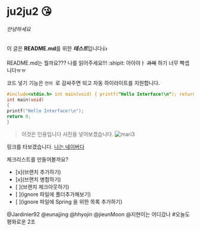 # ju2ju2 :kissing_heart:
###### 안녕하세요 
이 글은 **README.md**를 위한 ***테스트***입니다:+1:

README.md는 뭘까요??? 나를 읽어주세요!!! :shipit:
아아아ㅏ ~~과제~~ 하기 너무 빡셉니다ㅠㅠ


코드 넣기 기능은 ```언어 ```로 감싸주면 되고 자동 하이라이트를 지원합니다.

```c
#include<stdio.h> int main(void) { printf("Hello Interface!\n"); return 0; }
int main(void)
{
printf("Hello Interface!\n");
return 0;
}
```

>이것은 인용입니다
사진을 넣어보겠습니다.
![mari3](https://user-images.githubusercontent.com/40750607/45188623-1567b700-b270-11e8-9ce1-91f8a34ba73b.PNG)

링크를 타보겠습니다.
[나는 네이버다](https://www.naver.com)

체크리스트를 만들어볼까요?
- [x]\(브랜치 추가하기)
- [x]\(브랜치 병합하기)
- [ ]\(브랜치 체크아웃하기)
- [ ]\(ignore 파일에 폴더추가해보기)
- [ ]\(ignore 파일에 Spring 을 위한 목록 추가하기)

@Jardinier92 @eunajjing @hhyojin @jieunMoon @지현이는 어디갔나
#오늘도 평화로운 2조

